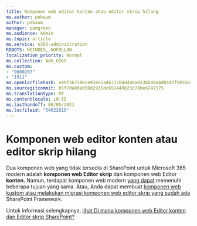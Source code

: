 ```yaml
---
title: Komponen web editor konten atau editor skrip hilang
ms.author: pebaum
author: pebaum
manager: pamgreen
ms.audience: Admin
ms.topic: article
ms.service: o365-administration
ROBOTS: NOINDEX, NOFOLLOW
localization_priority: Normal
ms.collection: Adm_O365
ms.custom:
- "9000207"
- "1911"
ms.openlocfilehash: a99f367396ce93e62ad677784d4aba033bb48a4d0442f593b81dfaa607739403
ms.sourcegitcommit: b5f7da89a650d2915dc652449623c78be6247175
ms.translationtype: MT
ms.contentlocale: id-ID
ms.lasthandoff: 08/05/2021
ms.locfileid: "54022610"
---
```

# <a name="content-editor-or-script-editor-web-parts-are-missing"></a>Komponen web editor konten atau editor skrip hilang

Dua komponen web yang tidak tersedia di SharePoint untuk Microsoft 365 modern adalah **komponen web Editor skrip** dan komponen web Editor **konten.** Namun, terdapat komponen web modern [yang dapat](https://support.microsoft.com/office/ed6cc9ce-8b2a-480c-a655-1b9d7615cdbd#bkmk_outofbox) memenuhi beberapa tujuan yang sama. Atau, Anda dapat membuat [komponen web kustom atau melakukan migrasi komponen web editor skrip yang sudah ada](https://support.microsoft.com/office/ed6cc9ce-8b2a-480c-a655-1b9d7615cdbd#bkmk_custom) SharePoint Framework.  

Untuk informasi selengkapnya, [lihat Di mana komponen web Editor konten dan Editor skrip SharePoint?](https://support.microsoft.com/office/ed6cc9ce-8b2a-480c-a655-1b9d7615cdbd)
